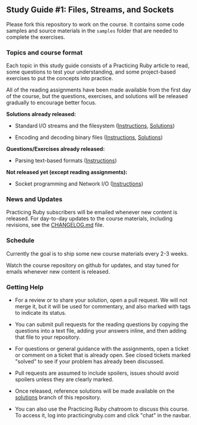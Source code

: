 ## Study Guide #1: Files, Streams, and Sockets

Please fork this repository to work on the course. It contains some code
samples and source materials in the `samples` folder that are needed to 
complete the exercises. 

### Topics and course format

Each topic in this study guide consists of a Practicing Ruby article to read,
some questions to test your understanding, and some project-based exercises
to put the concepts into practice.

All of the reading assignments have been made available from the first day of
the course, but the questions, exercises, and solutions will be released
gradually to encourage better focus.

**Solutions already released:**

* Standard I/O streams and the filesystem ([Instructions][PART_1.md], [Solutions][PART_1_SOLUTIONS])

* Encoding and decoding binary files ([Instructions][PART_2.md], [Solutions][PART_2_SOLUTIONS])

**Questions/Exercises already released:**

* Parsing text-based formats ([Instructions][PART_3.md])

**Not released yet (except reading assignments):**

* Socket programming and Network I/O ([Instructions][PART_4.md])

### News and Updates

Practicing Ruby subscribers will be emailed whenever new content is released.
For day-to-day updates to the course materials, including revisions, see the
[CHANGELOG.md][] file.

### Schedule

Currently the goal is to ship some new course materials every 2-3 weeks.

Watch the course repository on github for updates, and stay tuned for emails
whenever new content is released.

### Getting Help

* For a review or to share your solution, open a pull request. We will not merge
it, but it will be used for commentary, and also marked with tags to indicate
its status.

* You can submit pull requests for the reading questions by copying the questions into a text file, 
adding your answers inline, and then adding that file to your repository.

* For questions or general guidance with the assignments, open a ticket or 
comment on a ticket that is already open. See closed tickets marked 
"solved" to see if your problem has already been discussed.

* Pull requests are assumed to include spoilers, issues should 
avoid spoilers unless they are clearly marked.

* Once released, reference solutions will be made available on the 
[solutions](https://github.com/elm-city-craftworks/course-001/tree/solutions) branch of this repository.

* You can also use the Practicing Ruby chatroom to discuss this course.
To access it, log into practicingruby.com and click "chat" in the navbar.


[PART_1.md]: https://github.com/elm-city-craftworks/course-001/blob/master/PART_1.md
[PART_1_SOLUTIONS]: https://github.com/elm-city-craftworks/course-001/tree/solutions/part1
[PART_2_SOLUTIONS]:  https://github.com/elm-city-craftworks/course-001/tree/solutions/part2
[PART_2.md]: https://github.com/elm-city-craftworks/course-001/blob/master/PART_2.md
[PART_3.md]: https://github.com/elm-city-craftworks/course-001/blob/master/PART_3.md
[PART_4.md]: https://github.com/elm-city-craftworks/course-001/blob/master/PART_4.md
[CHANGELOG.md]: https://github.com/elm-city-craftworks/course-001/blob/master/CHANGELOG.md

